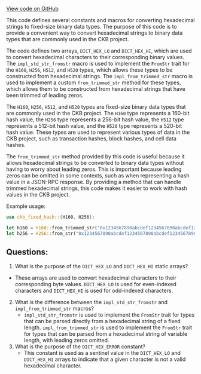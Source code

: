 [View code on GitHub](https://github.com/nervosnetwork/ckb/util/fixed-hash/core/src/std_str.rs)

This code defines several constants and macros for converting hexadecimal strings to fixed-size binary data types. The purpose of this code is to provide a convenient way to convert hexadecimal strings to binary data types that are commonly used in the CKB project.

The code defines two arrays, `DICT_HEX_LO` and `DICT_HEX_HI`, which are used to convert hexadecimal characters to their corresponding binary values. The `impl_std_str_fromstr` macro is used to implement the `FromStr` trait for the `H160`, `H256`, `H512`, and `H520` types, which allows these types to be constructed from hexadecimal strings. The `impl_from_trimmed_str` macro is used to implement a custom `from_trimmed_str` method for these types, which allows them to be constructed from hexadecimal strings that have been trimmed of leading zeros.

The `H160`, `H256`, `H512`, and `H520` types are fixed-size binary data types that are commonly used in the CKB project. The `H160` type represents a 160-bit hash value, the `H256` type represents a 256-bit hash value, the `H512` type represents a 512-bit hash value, and the `H520` type represents a 520-bit hash value. These types are used to represent various types of data in the CKB project, such as transaction hashes, block hashes, and cell data hashes.

The `from_trimmed_str` method provided by this code is useful because it allows hexadecimal strings to be converted to binary data types without having to worry about leading zeros. This is important because leading zeros can be omitted in some contexts, such as when representing a hash value in a JSON-RPC response. By providing a method that can handle trimmed hexadecimal strings, this code makes it easier to work with hash values in the CKB project.

Example usage:

```rust
use ckb_fixed_hash::{H160, H256};

let h160 = H160::from_trimmed_str("0x1234567890abcdef1234567890abcdef12345678").unwrap();
let h256 = H256::from_str("0x1234567890abcdef1234567890abcdef1234567890abcdef1234567890abcdef").unwrap();
```
## Questions: 
 1. What is the purpose of the `DICT_HEX_LO` and `DICT_HEX_HI` static arrays?
   - These arrays are used to convert hexadecimal characters to their corresponding byte values. `DICT_HEX_LO` is used for even-indexed characters and `DICT_HEX_HI` is used for odd-indexed characters.
2. What is the difference between the `impl_std_str_fromstr` and `impl_from_trimmed_str` macros?
   - `impl_std_str_fromstr` is used to implement the `FromStr` trait for types that can be parsed directly from a hexadecimal string of a fixed length. `impl_from_trimmed_str` is used to implement the `FromStr` trait for types that can be parsed from a hexadecimal string of variable length, with leading zeros omitted.
3. What is the purpose of the `DICT_HEX_ERROR` constant?
   - This constant is used as a sentinel value in the `DICT_HEX_LO` and `DICT_HEX_HI` arrays to indicate that a given character is not a valid hexadecimal character.